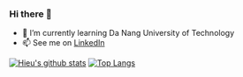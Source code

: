 ### Hi there 👋


- 🌱 I’m currently learning Da Nang University of Technology
- 📫 See me on [LinkedIn](https://www.linkedin.com/in/vovantam/) 


[![Hieu's github stats](https://github-readme-stats.vercel.app/api?username=vovantamvn&hide=issues&show_icons=true)](https://github.com/vovantamvn)
[![Top Langs](https://github-readme-stats.vercel.app/api/top-langs/?username=vovantamvn&layout=compact)](https://github.com/vovantamvn)
